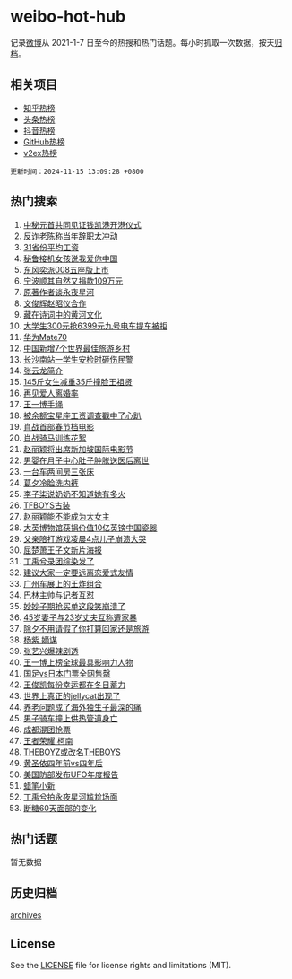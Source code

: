 # weibo-hot-hub

记录[微博](https://www.weibo.com)从 2021-1-7 日至今的热搜和热门话题。每小时抓取一次数据，按天[归档](archives)。

## 相关项目

- [知乎热榜](https://github.com/lonnyzhang423/zhihu-hot-hub)
- [头条热榜](https://github.com/lonnyzhang423/toutiao-hot-hub)
- [抖音热榜](https://github.com/lonnyzhang423/douyin-hot-hub)
- [GitHub热榜](https://github.com/lonnyzhang423/github-hot-hub)
- [v2ex热榜](https://github.com/lonnyzhang423/v2ex-hot-hub)


`更新时间：2024-11-15 13:09:28 +0800`

## 热门搜索

1. [中秘元首共同见证钱凯港开港仪式](https://m.weibo.cn/search?containerid=100103type%3D1%26t%3D10%26q%3D%23%E4%B8%AD%E7%A7%98%E5%85%83%E9%A6%96%E5%85%B1%E5%90%8C%E8%A7%81%E8%AF%81%E9%92%B1%E5%87%AF%E6%B8%AF%E5%BC%80%E6%B8%AF%E4%BB%AA%E5%BC%8F%23&stream_entry_id=51&isnewpage=1&extparam=seat%3D1%26filter_type%3Drealtimehot%26stream_entry_id%3D51%26pos%3D0%26dgr%3D0%26cate%3D10103%26c_type%3D51%26q%3D%2523%25E4%25B8%25AD%25E7%25A7%2598%25E5%2585%2583%25E9%25A6%2596%25E5%2585%25B1%25E5%2590%258C%25E8%25A7%2581%25E8%25AF%2581%25E9%2592%25B1%25E5%2587%25AF%25E6%25B8%25AF%25E5%25BC%2580%25E6%25B8%25AF%25E4%25BB%25AA%25E5%25BC%258F%2523%26display_time%3D1731647367%26pre_seqid%3D17316473671920363816151)
1. [反诈老陈称当年辞职太冲动](https://m.weibo.cn/search?containerid=100103type%3D1%26t%3D10%26q%3D%23%E5%8F%8D%E8%AF%88%E8%80%81%E9%99%88%E7%A7%B0%E5%BD%93%E5%B9%B4%E8%BE%9E%E8%81%8C%E5%A4%AA%E5%86%B2%E5%8A%A8%23&stream_entry_id=31&isnewpage=1&extparam=seat%3D1%26realpos%3D1%26c_type%3D31%26cate%3D5001%26flag%3D1%26band_rank%3D1%26stream_entry_id%3D31%26pos%3D0%26lcate%3D5001%26q%3D%2523%25E5%258F%258D%25E8%25AF%2588%25E8%2580%2581%25E9%2599%2588%25E7%25A7%25B0%25E5%25BD%2593%25E5%25B9%25B4%25E8%25BE%259E%25E8%2581%258C%25E5%25A4%25AA%25E5%2586%25B2%25E5%258A%25A8%2523%26filter_type%3Drealtimehot%26dgr%3D0%26display_time%3D1731647367%26pre_seqid%3D17316473671920363816151)
1. [31省份平均工资](https://m.weibo.cn/search?containerid=100103type%3D1%26t%3D10%26q%3D%2331%E7%9C%81%E4%BB%BD%E5%B9%B3%E5%9D%87%E5%B7%A5%E8%B5%84%23&stream_entry_id=31&isnewpage=1&extparam=seat%3D1%26realpos%3D2%26c_type%3D31%26cate%3D5001%26flag%3D0%26band_rank%3D2%26stream_entry_id%3D31%26pos%3D1%26lcate%3D5001%26q%3D%252331%25E7%259C%2581%25E4%25BB%25BD%25E5%25B9%25B3%25E5%259D%2587%25E5%25B7%25A5%25E8%25B5%2584%2523%26filter_type%3Drealtimehot%26dgr%3D0%26display_time%3D1731647367%26pre_seqid%3D17316473671920363816151)
1. [秘鲁接机女孩说我爱你中国](https://m.weibo.cn/search?containerid=100103type%3D1%26t%3D10%26q%3D%23%E7%A7%98%E9%B2%81%E6%8E%A5%E6%9C%BA%E5%A5%B3%E5%AD%A9%E8%AF%B4%E6%88%91%E7%88%B1%E4%BD%A0%E4%B8%AD%E5%9B%BD%23&stream_entry_id=31&isnewpage=1&extparam=seat%3D1%26realpos%3D3%26c_type%3D31%26cate%3D5001%26flag%3D0%26band_rank%3D3%26stream_entry_id%3D31%26pos%3D2%26lcate%3D5001%26q%3D%2523%25E7%25A7%2598%25E9%25B2%2581%25E6%258E%25A5%25E6%259C%25BA%25E5%25A5%25B3%25E5%25AD%25A9%25E8%25AF%25B4%25E6%2588%2591%25E7%2588%25B1%25E4%25BD%25A0%25E4%25B8%25AD%25E5%259B%25BD%2523%26filter_type%3Drealtimehot%26dgr%3D0%26display_time%3D1731647367%26pre_seqid%3D17316473671920363816151)
1. [东风奕派008五座版上市](https://m.weibo.cn/search?containerid=100103type%3D1%26t%3D10%26q%3D%23%E4%B8%9C%E9%A3%8E%E5%A5%95%E6%B4%BE008%E4%BA%94%E5%BA%A7%E7%89%88%E4%B8%8A%E5%B8%82%23&stream_entry_id=31&isnewpage=1&extparam=seat%3D1%26filter_type%3Drealtimehot%26c_type%3D31%26topic_ad%3D1%26cate%3D5001%26q%3D%2523%25E4%25B8%259C%25E9%25A3%258E%25E5%25A5%2595%25E6%25B4%25BE008%25E4%25BA%2594%25E5%25BA%25A7%25E7%2589%2588%25E4%25B8%258A%25E5%25B8%2582%2523%26band_rank%3D4%26stream_entry_id%3D31%26adid%3D264153%26lcate%3D5001%26is_ad_pos%3D1%26pos%3D3%26dgr%3D0%26display_time%3D1731647367%26pre_seqid%3D17316473671920363816151)
1. [宁波顺其自然又捐款109万元](https://m.weibo.cn/search?containerid=100103type%3D1%26t%3D10%26q%3D%23%E5%AE%81%E6%B3%A2%E9%A1%BA%E5%85%B6%E8%87%AA%E7%84%B6%E5%8F%88%E6%8D%90%E6%AC%BE109%E4%B8%87%E5%85%83%23&stream_entry_id=31&isnewpage=1&extparam=seat%3D1%26realpos%3D4%26c_type%3D31%26cate%3D5001%26flag%3D32768%26band_rank%3D4%26stream_entry_id%3D31%26pos%3D4%26lcate%3D5001%26q%3D%2523%25E5%25AE%2581%25E6%25B3%25A2%25E9%25A1%25BA%25E5%2585%25B6%25E8%2587%25AA%25E7%2584%25B6%25E5%258F%2588%25E6%258D%2590%25E6%25AC%25BE109%25E4%25B8%2587%25E5%2585%2583%2523%26filter_type%3Drealtimehot%26dgr%3D0%26display_time%3D1731647367%26pre_seqid%3D17316473671920363816151)
1. [原著作者谈永夜星河](https://m.weibo.cn/search?containerid=100103type%3D1%26t%3D10%26q%3D%23%E5%8E%9F%E8%91%97%E4%BD%9C%E8%80%85%E8%B0%88%E6%B0%B8%E5%A4%9C%E6%98%9F%E6%B2%B3%23&stream_entry_id=31&isnewpage=1&extparam=seat%3D1%26realpos%3D5%26c_type%3D31%26cate%3D5001%26flag%3D1%26band_rank%3D5%26stream_entry_id%3D31%26pos%3D5%26lcate%3D5001%26q%3D%2523%25E5%258E%259F%25E8%2591%2597%25E4%25BD%259C%25E8%2580%2585%25E8%25B0%2588%25E6%25B0%25B8%25E5%25A4%259C%25E6%2598%259F%25E6%25B2%25B3%2523%26filter_type%3Drealtimehot%26dgr%3D0%26display_time%3D1731647367%26pre_seqid%3D17316473671920363816151)
1. [文俊辉赵昭仪合作](https://m.weibo.cn/search?containerid=100103type%3D1%26t%3D10%26q%3D%23%E6%96%87%E4%BF%8A%E8%BE%89%E8%B5%B5%E6%98%AD%E4%BB%AA%E5%90%88%E4%BD%9C%23&stream_entry_id=31&isnewpage=1&extparam=seat%3D1%26realpos%3D6%26c_type%3D31%26cate%3D5001%26flag%3D1%26band_rank%3D6%26stream_entry_id%3D31%26pos%3D6%26lcate%3D5001%26q%3D%2523%25E6%2596%2587%25E4%25BF%258A%25E8%25BE%2589%25E8%25B5%25B5%25E6%2598%25AD%25E4%25BB%25AA%25E5%2590%2588%25E4%25BD%259C%2523%26filter_type%3Drealtimehot%26dgr%3D0%26display_time%3D1731647367%26pre_seqid%3D17316473671920363816151)
1. [藏在诗词中的黄河文化](https://m.weibo.cn/search?containerid=100103type%3D1%26t%3D10%26q%3D%23%E8%97%8F%E5%9C%A8%E8%AF%97%E8%AF%8D%E4%B8%AD%E7%9A%84%E9%BB%84%E6%B2%B3%E6%96%87%E5%8C%96%23&stream_entry_id=31&isnewpage=1&extparam=seat%3D1%26filter_type%3Drealtimehot%26c_type%3D31%26topic_ad%3D1%26cate%3D5001%26q%3D%2523%25E8%2597%258F%25E5%259C%25A8%25E8%25AF%2597%25E8%25AF%258D%25E4%25B8%25AD%25E7%259A%2584%25E9%25BB%2584%25E6%25B2%25B3%25E6%2596%2587%25E5%258C%2596%2523%26band_rank%3D7%26stream_entry_id%3D31%26adid%3D264278%26lcate%3D5001%26is_ad_pos%3D1%26pos%3D7%26dgr%3D0%26display_time%3D1731647367%26pre_seqid%3D17316473671920363816151)
1. [大学生300元抢6399元九号电车提车被拒](https://m.weibo.cn/search?containerid=100103type%3D1%26t%3D10%26q%3D%23%E5%A4%A7%E5%AD%A6%E7%94%9F300%E5%85%83%E6%8A%A26399%E5%85%83%E4%B9%9D%E5%8F%B7%E7%94%B5%E8%BD%A6%E6%8F%90%E8%BD%A6%E8%A2%AB%E6%8B%92%23&stream_entry_id=31&isnewpage=1&extparam=seat%3D1%26realpos%3D7%26c_type%3D31%26cate%3D5001%26flag%3D0%26band_rank%3D7%26stream_entry_id%3D31%26pos%3D8%26lcate%3D5001%26q%3D%2523%25E5%25A4%25A7%25E5%25AD%25A6%25E7%2594%259F300%25E5%2585%2583%25E6%258A%25A26399%25E5%2585%2583%25E4%25B9%259D%25E5%258F%25B7%25E7%2594%25B5%25E8%25BD%25A6%25E6%258F%2590%25E8%25BD%25A6%25E8%25A2%25AB%25E6%258B%2592%2523%26filter_type%3Drealtimehot%26dgr%3D0%26display_time%3D1731647367%26pre_seqid%3D17316473671920363816151)
1. [华为Mate70](https://m.weibo.cn/search?containerid=100103type%3D1%26t%3D10%26q%3D%E5%8D%8E%E4%B8%BAMate70&stream_entry_id=31&isnewpage=1&extparam=seat%3D1%26realpos%3D8%26c_type%3D31%26cate%3D5001%26flag%3D1%26band_rank%3D8%26stream_entry_id%3D31%26pos%3D9%26lcate%3D5001%26q%3D%25E5%258D%258E%25E4%25B8%25BAMate70%26filter_type%3Drealtimehot%26dgr%3D0%26display_time%3D1731647367%26pre_seqid%3D17316473671920363816151)
1. [中国新增7个世界最佳旅游乡村](https://m.weibo.cn/search?containerid=100103type%3D1%26t%3D10%26q%3D%23%E4%B8%AD%E5%9B%BD%E6%96%B0%E5%A2%9E7%E4%B8%AA%E4%B8%96%E7%95%8C%E6%9C%80%E4%BD%B3%E6%97%85%E6%B8%B8%E4%B9%A1%E6%9D%91%23&stream_entry_id=31&isnewpage=1&extparam=seat%3D1%26realpos%3D9%26c_type%3D31%26cate%3D5001%26flag%3D0%26band_rank%3D9%26stream_entry_id%3D31%26pos%3D10%26lcate%3D5001%26q%3D%2523%25E4%25B8%25AD%25E5%259B%25BD%25E6%2596%25B0%25E5%25A2%259E7%25E4%25B8%25AA%25E4%25B8%2596%25E7%2595%258C%25E6%259C%2580%25E4%25BD%25B3%25E6%2597%2585%25E6%25B8%25B8%25E4%25B9%25A1%25E6%259D%2591%2523%26filter_type%3Drealtimehot%26dgr%3D0%26display_time%3D1731647367%26pre_seqid%3D17316473671920363816151)
1. [长沙南站一学生安检时砸伤民警](https://m.weibo.cn/search?containerid=100103type%3D1%26t%3D10%26q%3D%23%E9%95%BF%E6%B2%99%E5%8D%97%E7%AB%99%E4%B8%80%E5%AD%A6%E7%94%9F%E5%AE%89%E6%A3%80%E6%97%B6%E7%A0%B8%E4%BC%A4%E6%B0%91%E8%AD%A6%23&stream_entry_id=31&isnewpage=1&extparam=seat%3D1%26realpos%3D10%26c_type%3D31%26cate%3D5001%26flag%3D1%26band_rank%3D10%26stream_entry_id%3D31%26pos%3D11%26lcate%3D5001%26q%3D%2523%25E9%2595%25BF%25E6%25B2%2599%25E5%258D%2597%25E7%25AB%2599%25E4%25B8%2580%25E5%25AD%25A6%25E7%2594%259F%25E5%25AE%2589%25E6%25A3%2580%25E6%2597%25B6%25E7%25A0%25B8%25E4%25BC%25A4%25E6%25B0%2591%25E8%25AD%25A6%2523%26filter_type%3Drealtimehot%26dgr%3D0%26display_time%3D1731647367%26pre_seqid%3D17316473671920363816151)
1. [张云龙简介](https://m.weibo.cn/search?containerid=100103type%3D1%26t%3D10%26q%3D%23%E5%BC%A0%E4%BA%91%E9%BE%99%E7%AE%80%E4%BB%8B%23&stream_entry_id=31&isnewpage=1&extparam=seat%3D1%26realpos%3D11%26c_type%3D31%26cate%3D5001%26flag%3D1%26band_rank%3D11%26stream_entry_id%3D31%26pos%3D12%26lcate%3D5001%26q%3D%2523%25E5%25BC%25A0%25E4%25BA%2591%25E9%25BE%2599%25E7%25AE%2580%25E4%25BB%258B%2523%26filter_type%3Drealtimehot%26dgr%3D0%26display_time%3D1731647367%26pre_seqid%3D17316473671920363816151)
1. [145斤女生减重35斤撞脸王祖贤](https://m.weibo.cn/search?containerid=100103type%3D1%26t%3D10%26q%3D%23145%E6%96%A4%E5%A5%B3%E7%94%9F%E5%87%8F%E9%87%8D35%E6%96%A4%E6%92%9E%E8%84%B8%E7%8E%8B%E7%A5%96%E8%B4%A4%23&stream_entry_id=31&isnewpage=1&extparam=seat%3D1%26realpos%3D12%26c_type%3D31%26cate%3D5001%26flag%3D2%26band_rank%3D12%26stream_entry_id%3D31%26pos%3D13%26lcate%3D5001%26q%3D%2523145%25E6%2596%25A4%25E5%25A5%25B3%25E7%2594%259F%25E5%2587%258F%25E9%2587%258D35%25E6%2596%25A4%25E6%2592%259E%25E8%2584%25B8%25E7%258E%258B%25E7%25A5%2596%25E8%25B4%25A4%2523%26filter_type%3Drealtimehot%26dgr%3D0%26display_time%3D1731647367%26pre_seqid%3D17316473671920363816151)
1. [再见爱人离婚率](https://m.weibo.cn/search?containerid=100103type%3D1%26t%3D10%26q%3D%23%E5%86%8D%E8%A7%81%E7%88%B1%E4%BA%BA%E7%A6%BB%E5%A9%9A%E7%8E%87%23&stream_entry_id=31&isnewpage=1&extparam=seat%3D1%26realpos%3D13%26c_type%3D31%26cate%3D5001%26flag%3D1%26band_rank%3D13%26stream_entry_id%3D31%26pos%3D14%26lcate%3D5001%26q%3D%2523%25E5%2586%258D%25E8%25A7%2581%25E7%2588%25B1%25E4%25BA%25BA%25E7%25A6%25BB%25E5%25A9%259A%25E7%258E%2587%2523%26filter_type%3Drealtimehot%26dgr%3D0%26display_time%3D1731647367%26pre_seqid%3D17316473671920363816151)
1. [王一博手绳](https://m.weibo.cn/search?containerid=100103type%3D1%26t%3D10%26q%3D%E7%8E%8B%E4%B8%80%E5%8D%9A%E6%89%8B%E7%BB%B3&stream_entry_id=31&isnewpage=1&extparam=seat%3D1%26realpos%3D14%26c_type%3D31%26cate%3D5001%26flag%3D1%26band_rank%3D14%26stream_entry_id%3D31%26pos%3D15%26lcate%3D5001%26q%3D%25E7%258E%258B%25E4%25B8%2580%25E5%258D%259A%25E6%2589%258B%25E7%25BB%25B3%26filter_type%3Drealtimehot%26dgr%3D0%26display_time%3D1731647367%26pre_seqid%3D17316473671920363816151)
1. [被余额宝星座工资调查戳中了心趴](https://m.weibo.cn/search?containerid=100103type%3D1%26t%3D10%26q%3D%23%E8%A2%AB%E4%BD%99%E9%A2%9D%E5%AE%9D%E6%98%9F%E5%BA%A7%E5%B7%A5%E8%B5%84%E8%B0%83%E6%9F%A5%E6%88%B3%E4%B8%AD%E4%BA%86%E5%BF%83%E8%B6%B4%23&stream_entry_id=31&isnewpage=1&extparam=seat%3D1%26realpos%3D15%26c_type%3D31%26cate%3D5001%26flag%3D0%26dgr%3D0%26stream_entry_id%3D31%26adid%3D264368%26filter_type%3Drealtimehot%26pos%3D16%26q%3D%2523%25E8%25A2%25AB%25E4%25BD%2599%25E9%25A2%259D%25E5%25AE%259D%25E6%2598%259F%25E5%25BA%25A7%25E5%25B7%25A5%25E8%25B5%2584%25E8%25B0%2583%25E6%259F%25A5%25E6%2588%25B3%25E4%25B8%25AD%25E4%25BA%2586%25E5%25BF%2583%25E8%25B6%25B4%2523%26lcate%3D5001%26band_rank%3D15%26display_time%3D1731647367%26pre_seqid%3D17316473671920363816151)
1. [肖战首部春节档电影](https://m.weibo.cn/search?containerid=100103type%3D1%26t%3D10%26q%3D%23%E8%82%96%E6%88%98%E9%A6%96%E9%83%A8%E6%98%A5%E8%8A%82%E6%A1%A3%E7%94%B5%E5%BD%B1%23&stream_entry_id=31&isnewpage=1&extparam=seat%3D1%26realpos%3D16%26c_type%3D31%26cate%3D5001%26flag%3D0%26band_rank%3D16%26stream_entry_id%3D31%26pos%3D17%26lcate%3D5001%26q%3D%2523%25E8%2582%2596%25E6%2588%2598%25E9%25A6%2596%25E9%2583%25A8%25E6%2598%25A5%25E8%258A%2582%25E6%25A1%25A3%25E7%2594%25B5%25E5%25BD%25B1%2523%26filter_type%3Drealtimehot%26dgr%3D0%26display_time%3D1731647367%26pre_seqid%3D17316473671920363816151)
1. [肖战骑马训练花絮](https://m.weibo.cn/search?containerid=100103type%3D1%26t%3D10%26q%3D%23%E8%82%96%E6%88%98%E9%AA%91%E9%A9%AC%E8%AE%AD%E7%BB%83%E8%8A%B1%E7%B5%AE%23&stream_entry_id=31&isnewpage=1&extparam=seat%3D1%26realpos%3D17%26c_type%3D31%26cate%3D5001%26flag%3D1%26band_rank%3D17%26stream_entry_id%3D31%26pos%3D18%26lcate%3D5001%26q%3D%2523%25E8%2582%2596%25E6%2588%2598%25E9%25AA%2591%25E9%25A9%25AC%25E8%25AE%25AD%25E7%25BB%2583%25E8%258A%25B1%25E7%25B5%25AE%2523%26filter_type%3Drealtimehot%26dgr%3D0%26display_time%3D1731647367%26pre_seqid%3D17316473671920363816151)
1. [赵丽颖将出席新加坡国际电影节](https://m.weibo.cn/search?containerid=100103type%3D1%26t%3D10%26q%3D%23%E8%B5%B5%E4%B8%BD%E9%A2%96%E5%B0%86%E5%87%BA%E5%B8%AD%E6%96%B0%E5%8A%A0%E5%9D%A1%E5%9B%BD%E9%99%85%E7%94%B5%E5%BD%B1%E8%8A%82%23&stream_entry_id=31&isnewpage=1&extparam=seat%3D1%26realpos%3D18%26c_type%3D31%26cate%3D5001%26flag%3D1%26band_rank%3D18%26stream_entry_id%3D31%26pos%3D19%26lcate%3D5001%26q%3D%2523%25E8%25B5%25B5%25E4%25B8%25BD%25E9%25A2%2596%25E5%25B0%2586%25E5%2587%25BA%25E5%25B8%25AD%25E6%2596%25B0%25E5%258A%25A0%25E5%259D%25A1%25E5%259B%25BD%25E9%2599%2585%25E7%2594%25B5%25E5%25BD%25B1%25E8%258A%2582%2523%26filter_type%3Drealtimehot%26dgr%3D0%26display_time%3D1731647367%26pre_seqid%3D17316473671920363816151)
1. [男婴在月子中心肚子肿胀送医后离世](https://m.weibo.cn/search?containerid=100103type%3D1%26t%3D10%26q%3D%23%E7%94%B7%E5%A9%B4%E5%9C%A8%E6%9C%88%E5%AD%90%E4%B8%AD%E5%BF%83%E8%82%9A%E5%AD%90%E8%82%BF%E8%83%80%E9%80%81%E5%8C%BB%E5%90%8E%E7%A6%BB%E4%B8%96%23&stream_entry_id=31&isnewpage=1&extparam=seat%3D1%26realpos%3D19%26c_type%3D31%26cate%3D5001%26flag%3D2%26band_rank%3D19%26stream_entry_id%3D31%26pos%3D20%26lcate%3D5001%26q%3D%2523%25E7%2594%25B7%25E5%25A9%25B4%25E5%259C%25A8%25E6%259C%2588%25E5%25AD%2590%25E4%25B8%25AD%25E5%25BF%2583%25E8%2582%259A%25E5%25AD%2590%25E8%2582%25BF%25E8%2583%2580%25E9%2580%2581%25E5%258C%25BB%25E5%2590%258E%25E7%25A6%25BB%25E4%25B8%2596%2523%26filter_type%3Drealtimehot%26dgr%3D0%26display_time%3D1731647367%26pre_seqid%3D17316473671920363816151)
1. [一台车两间房三张床](https://m.weibo.cn/search?containerid=100103type%3D1%26t%3D10%26q%3D%23%E4%B8%80%E5%8F%B0%E8%BD%A6%E4%B8%A4%E9%97%B4%E6%88%BF%E4%B8%89%E5%BC%A0%E5%BA%8A%23&stream_entry_id=31&isnewpage=1&extparam=seat%3D1%26realpos%3D20%26c_type%3D31%26cate%3D5001%26flag%3D0%26dgr%3D0%26stream_entry_id%3D31%26adid%3D264203%26filter_type%3Drealtimehot%26pos%3D21%26q%3D%2523%25E4%25B8%2580%25E5%258F%25B0%25E8%25BD%25A6%25E4%25B8%25A4%25E9%2597%25B4%25E6%2588%25BF%25E4%25B8%2589%25E5%25BC%25A0%25E5%25BA%258A%2523%26lcate%3D5001%26band_rank%3D20%26display_time%3D1731647367%26pre_seqid%3D17316473671920363816151)
1. [葛夕冷脸洗内裤](https://m.weibo.cn/search?containerid=100103type%3D1%26t%3D10%26q%3D%23%E8%91%9B%E5%A4%95%E5%86%B7%E8%84%B8%E6%B4%97%E5%86%85%E8%A3%A4%23&stream_entry_id=31&isnewpage=1&extparam=seat%3D1%26realpos%3D21%26c_type%3D31%26cate%3D5001%26flag%3D1%26band_rank%3D21%26stream_entry_id%3D31%26pos%3D22%26lcate%3D5001%26q%3D%2523%25E8%2591%259B%25E5%25A4%2595%25E5%2586%25B7%25E8%2584%25B8%25E6%25B4%2597%25E5%2586%2585%25E8%25A3%25A4%2523%26filter_type%3Drealtimehot%26dgr%3D0%26display_time%3D1731647367%26pre_seqid%3D17316473671920363816151)
1. [李子柒说奶奶不知道她有多火](https://m.weibo.cn/search?containerid=100103type%3D1%26t%3D10%26q%3D%23%E6%9D%8E%E5%AD%90%E6%9F%92%E8%AF%B4%E5%A5%B6%E5%A5%B6%E4%B8%8D%E7%9F%A5%E9%81%93%E5%A5%B9%E6%9C%89%E5%A4%9A%E7%81%AB%23&stream_entry_id=31&isnewpage=1&extparam=seat%3D1%26realpos%3D22%26c_type%3D31%26cate%3D5001%26flag%3D2%26band_rank%3D22%26stream_entry_id%3D31%26pos%3D23%26lcate%3D5001%26q%3D%2523%25E6%259D%258E%25E5%25AD%2590%25E6%259F%2592%25E8%25AF%25B4%25E5%25A5%25B6%25E5%25A5%25B6%25E4%25B8%258D%25E7%259F%25A5%25E9%2581%2593%25E5%25A5%25B9%25E6%259C%2589%25E5%25A4%259A%25E7%2581%25AB%2523%26filter_type%3Drealtimehot%26dgr%3D0%26display_time%3D1731647367%26pre_seqid%3D17316473671920363816151)
1. [TFBOYS古装](https://m.weibo.cn/search?containerid=100103type%3D1%26t%3D10%26q%3DTFBOYS%E5%8F%A4%E8%A3%85&stream_entry_id=31&isnewpage=1&extparam=seat%3D1%26realpos%3D23%26c_type%3D31%26cate%3D5001%26flag%3D0%26band_rank%3D23%26stream_entry_id%3D31%26pos%3D24%26lcate%3D5001%26q%3DTFBOYS%25E5%258F%25A4%25E8%25A3%2585%26filter_type%3Drealtimehot%26dgr%3D0%26display_time%3D1731647367%26pre_seqid%3D17316473671920363816151)
1. [赵丽颖能不能成为大女主](https://m.weibo.cn/search?containerid=100103type%3D1%26t%3D10%26q%3D%23%E8%B5%B5%E4%B8%BD%E9%A2%96%E8%83%BD%E4%B8%8D%E8%83%BD%E6%88%90%E4%B8%BA%E5%A4%A7%E5%A5%B3%E4%B8%BB%23&stream_entry_id=31&isnewpage=1&extparam=seat%3D1%26realpos%3D24%26c_type%3D31%26cate%3D5001%26flag%3D1%26band_rank%3D24%26stream_entry_id%3D31%26pos%3D25%26lcate%3D5001%26q%3D%2523%25E8%25B5%25B5%25E4%25B8%25BD%25E9%25A2%2596%25E8%2583%25BD%25E4%25B8%258D%25E8%2583%25BD%25E6%2588%2590%25E4%25B8%25BA%25E5%25A4%25A7%25E5%25A5%25B3%25E4%25B8%25BB%2523%26filter_type%3Drealtimehot%26dgr%3D0%26display_time%3D1731647367%26pre_seqid%3D17316473671920363816151)
1. [大英博物馆获捐价值10亿英镑中国瓷器](https://m.weibo.cn/search?containerid=100103type%3D1%26t%3D10%26q%3D%23%E5%A4%A7%E8%8B%B1%E5%8D%9A%E7%89%A9%E9%A6%86%E8%8E%B7%E6%8D%90%E4%BB%B7%E5%80%BC10%E4%BA%BF%E8%8B%B1%E9%95%91%E4%B8%AD%E5%9B%BD%E7%93%B7%E5%99%A8%23&stream_entry_id=31&isnewpage=1&extparam=seat%3D1%26realpos%3D25%26c_type%3D31%26cate%3D5001%26flag%3D1%26band_rank%3D25%26stream_entry_id%3D31%26pos%3D26%26lcate%3D5001%26q%3D%2523%25E5%25A4%25A7%25E8%258B%25B1%25E5%258D%259A%25E7%2589%25A9%25E9%25A6%2586%25E8%258E%25B7%25E6%258D%2590%25E4%25BB%25B7%25E5%2580%25BC10%25E4%25BA%25BF%25E8%258B%25B1%25E9%2595%2591%25E4%25B8%25AD%25E5%259B%25BD%25E7%2593%25B7%25E5%2599%25A8%2523%26filter_type%3Drealtimehot%26dgr%3D0%26display_time%3D1731647367%26pre_seqid%3D17316473671920363816151)
1. [父亲陪打游戏凌晨4点儿子崩溃大哭](https://m.weibo.cn/search?containerid=100103type%3D1%26t%3D10%26q%3D%23%E7%88%B6%E4%BA%B2%E9%99%AA%E6%89%93%E6%B8%B8%E6%88%8F%E5%87%8C%E6%99%A84%E7%82%B9%E5%84%BF%E5%AD%90%E5%B4%A9%E6%BA%83%E5%A4%A7%E5%93%AD%23&stream_entry_id=31&isnewpage=1&extparam=seat%3D1%26realpos%3D26%26c_type%3D31%26cate%3D5001%26flag%3D0%26band_rank%3D26%26stream_entry_id%3D31%26pos%3D27%26lcate%3D5001%26q%3D%2523%25E7%2588%25B6%25E4%25BA%25B2%25E9%2599%25AA%25E6%2589%2593%25E6%25B8%25B8%25E6%2588%258F%25E5%2587%258C%25E6%2599%25A84%25E7%2582%25B9%25E5%2584%25BF%25E5%25AD%2590%25E5%25B4%25A9%25E6%25BA%2583%25E5%25A4%25A7%25E5%2593%25AD%2523%26filter_type%3Drealtimehot%26dgr%3D0%26display_time%3D1731647367%26pre_seqid%3D17316473671920363816151)
1. [屈楚萧王子文新片海报](https://m.weibo.cn/search?containerid=100103type%3D1%26t%3D10%26q%3D%23%E5%B1%88%E6%A5%9A%E8%90%A7%E7%8E%8B%E5%AD%90%E6%96%87%E6%96%B0%E7%89%87%E6%B5%B7%E6%8A%A5%23&stream_entry_id=31&isnewpage=1&extparam=seat%3D1%26realpos%3D27%26c_type%3D31%26cate%3D5001%26flag%3D1%26band_rank%3D27%26stream_entry_id%3D31%26pos%3D28%26lcate%3D5001%26q%3D%2523%25E5%25B1%2588%25E6%25A5%259A%25E8%2590%25A7%25E7%258E%258B%25E5%25AD%2590%25E6%2596%2587%25E6%2596%25B0%25E7%2589%2587%25E6%25B5%25B7%25E6%258A%25A5%2523%26filter_type%3Drealtimehot%26dgr%3D0%26display_time%3D1731647367%26pre_seqid%3D17316473671920363816151)
1. [丁禹兮录团综染发了](https://m.weibo.cn/search?containerid=100103type%3D1%26t%3D10%26q%3D%23%E4%B8%81%E7%A6%B9%E5%85%AE%E5%BD%95%E5%9B%A2%E7%BB%BC%E6%9F%93%E5%8F%91%E4%BA%86%23&stream_entry_id=31&isnewpage=1&extparam=seat%3D1%26realpos%3D28%26c_type%3D31%26cate%3D5001%26flag%3D0%26band_rank%3D28%26stream_entry_id%3D31%26pos%3D29%26lcate%3D5001%26q%3D%2523%25E4%25B8%2581%25E7%25A6%25B9%25E5%2585%25AE%25E5%25BD%2595%25E5%259B%25A2%25E7%25BB%25BC%25E6%259F%2593%25E5%258F%2591%25E4%25BA%2586%2523%26filter_type%3Drealtimehot%26dgr%3D0%26display_time%3D1731647367%26pre_seqid%3D17316473671920363816151)
1. [建议大家一定要远离恋爱式友情](https://m.weibo.cn/search?containerid=100103type%3D1%26t%3D10%26q%3D%23%E5%BB%BA%E8%AE%AE%E5%A4%A7%E5%AE%B6%E4%B8%80%E5%AE%9A%E8%A6%81%E8%BF%9C%E7%A6%BB%E6%81%8B%E7%88%B1%E5%BC%8F%E5%8F%8B%E6%83%85%23&stream_entry_id=31&isnewpage=1&extparam=seat%3D1%26realpos%3D29%26c_type%3D31%26cate%3D5001%26flag%3D0%26band_rank%3D29%26stream_entry_id%3D31%26pos%3D30%26lcate%3D5001%26q%3D%2523%25E5%25BB%25BA%25E8%25AE%25AE%25E5%25A4%25A7%25E5%25AE%25B6%25E4%25B8%2580%25E5%25AE%259A%25E8%25A6%2581%25E8%25BF%259C%25E7%25A6%25BB%25E6%2581%258B%25E7%2588%25B1%25E5%25BC%258F%25E5%258F%258B%25E6%2583%2585%2523%26filter_type%3Drealtimehot%26dgr%3D0%26display_time%3D1731647367%26pre_seqid%3D17316473671920363816151)
1. [广州车展上的王炸组合](https://m.weibo.cn/search?containerid=100103type%3D1%26t%3D10%26q%3D%23%E5%B9%BF%E5%B7%9E%E8%BD%A6%E5%B1%95%E4%B8%8A%E7%9A%84%E7%8E%8B%E7%82%B8%E7%BB%84%E5%90%88%23&stream_entry_id=31&isnewpage=1&extparam=seat%3D1%26realpos%3D30%26c_type%3D31%26cate%3D5001%26flag%3D0%26dgr%3D0%26stream_entry_id%3D31%26adid%3D264204%26filter_type%3Drealtimehot%26pos%3D31%26q%3D%2523%25E5%25B9%25BF%25E5%25B7%259E%25E8%25BD%25A6%25E5%25B1%2595%25E4%25B8%258A%25E7%259A%2584%25E7%258E%258B%25E7%2582%25B8%25E7%25BB%2584%25E5%2590%2588%2523%26lcate%3D5001%26band_rank%3D30%26display_time%3D1731647367%26pre_seqid%3D17316473671920363816151)
1. [巴林主帅与记者互怼](https://m.weibo.cn/search?containerid=100103type%3D1%26t%3D10%26q%3D%23%E5%B7%B4%E6%9E%97%E4%B8%BB%E5%B8%85%E4%B8%8E%E8%AE%B0%E8%80%85%E4%BA%92%E6%80%BC%23&stream_entry_id=31&isnewpage=1&extparam=seat%3D1%26realpos%3D31%26c_type%3D31%26cate%3D5001%26flag%3D1%26band_rank%3D31%26stream_entry_id%3D31%26pos%3D32%26lcate%3D5001%26q%3D%2523%25E5%25B7%25B4%25E6%259E%2597%25E4%25B8%25BB%25E5%25B8%2585%25E4%25B8%258E%25E8%25AE%25B0%25E8%2580%2585%25E4%25BA%2592%25E6%2580%25BC%2523%26filter_type%3Drealtimehot%26dgr%3D0%26display_time%3D1731647367%26pre_seqid%3D17316473671920363816151)
1. [妙妙子期抢买单这段笑崩溃了](https://m.weibo.cn/search?containerid=100103type%3D1%26t%3D10%26q%3D%E5%A6%99%E5%A6%99%E5%AD%90%E6%9C%9F%E6%8A%A2%E4%B9%B0%E5%8D%95%E8%BF%99%E6%AE%B5%E7%AC%91%E5%B4%A9%E6%BA%83%E4%BA%86&stream_entry_id=31&isnewpage=1&extparam=seat%3D1%26realpos%3D32%26c_type%3D31%26cate%3D5001%26flag%3D1%26band_rank%3D32%26stream_entry_id%3D31%26pos%3D33%26lcate%3D5001%26q%3D%25E5%25A6%2599%25E5%25A6%2599%25E5%25AD%2590%25E6%259C%259F%25E6%258A%25A2%25E4%25B9%25B0%25E5%258D%2595%25E8%25BF%2599%25E6%25AE%25B5%25E7%25AC%2591%25E5%25B4%25A9%25E6%25BA%2583%25E4%25BA%2586%26filter_type%3Drealtimehot%26dgr%3D0%26display_time%3D1731647367%26pre_seqid%3D17316473671920363816151)
1. [45岁妻子与23岁丈夫互称遭家暴](https://m.weibo.cn/search?containerid=100103type%3D1%26t%3D10%26q%3D%2345%E5%B2%81%E5%A6%BB%E5%AD%90%E4%B8%8E23%E5%B2%81%E4%B8%88%E5%A4%AB%E4%BA%92%E7%A7%B0%E9%81%AD%E5%AE%B6%E6%9A%B4%23&stream_entry_id=31&isnewpage=1&extparam=seat%3D1%26realpos%3D33%26c_type%3D31%26cate%3D5001%26flag%3D0%26band_rank%3D33%26stream_entry_id%3D31%26pos%3D34%26lcate%3D5001%26q%3D%252345%25E5%25B2%2581%25E5%25A6%25BB%25E5%25AD%2590%25E4%25B8%258E23%25E5%25B2%2581%25E4%25B8%2588%25E5%25A4%25AB%25E4%25BA%2592%25E7%25A7%25B0%25E9%2581%25AD%25E5%25AE%25B6%25E6%259A%25B4%2523%26filter_type%3Drealtimehot%26dgr%3D0%26display_time%3D1731647367%26pre_seqid%3D17316473671920363816151)
1. [除夕不用请假了你打算回家还是旅游](https://m.weibo.cn/search?containerid=100103type%3D1%26t%3D10%26q%3D%23%E9%99%A4%E5%A4%95%E4%B8%8D%E7%94%A8%E8%AF%B7%E5%81%87%E4%BA%86%E4%BD%A0%E6%89%93%E7%AE%97%E5%9B%9E%E5%AE%B6%E8%BF%98%E6%98%AF%E6%97%85%E6%B8%B8%23&stream_entry_id=31&isnewpage=1&extparam=seat%3D1%26realpos%3D34%26c_type%3D31%26cate%3D5001%26flag%3D0%26band_rank%3D34%26stream_entry_id%3D31%26pos%3D35%26lcate%3D5001%26q%3D%2523%25E9%2599%25A4%25E5%25A4%2595%25E4%25B8%258D%25E7%2594%25A8%25E8%25AF%25B7%25E5%2581%2587%25E4%25BA%2586%25E4%25BD%25A0%25E6%2589%2593%25E7%25AE%2597%25E5%259B%259E%25E5%25AE%25B6%25E8%25BF%2598%25E6%2598%25AF%25E6%2597%2585%25E6%25B8%25B8%2523%26filter_type%3Drealtimehot%26dgr%3D0%26display_time%3D1731647367%26pre_seqid%3D17316473671920363816151)
1. [杨紫 嫡谋](https://m.weibo.cn/search?containerid=100103type%3D1%26t%3D10%26q%3D%E6%9D%A8%E7%B4%AB+%E5%AB%A1%E8%B0%8B&stream_entry_id=31&isnewpage=1&extparam=seat%3D1%26realpos%3D35%26c_type%3D31%26cate%3D5001%26flag%3D1%26band_rank%3D35%26stream_entry_id%3D31%26pos%3D36%26lcate%3D5001%26q%3D%25E6%259D%25A8%25E7%25B4%25AB%2520%25E5%25AB%25A1%25E8%25B0%258B%26filter_type%3Drealtimehot%26dgr%3D0%26display_time%3D1731647367%26pre_seqid%3D17316473671920363816151)
1. [张艺兴爆辣剧透](https://m.weibo.cn/search?containerid=100103type%3D1%26t%3D10%26q%3D%23%E5%BC%A0%E8%89%BA%E5%85%B4%E7%88%86%E8%BE%A3%E5%89%A7%E9%80%8F%23&stream_entry_id=31&isnewpage=1&extparam=seat%3D1%26realpos%3D36%26c_type%3D31%26cate%3D5001%26flag%3D1%26band_rank%3D36%26stream_entry_id%3D31%26pos%3D37%26lcate%3D5001%26q%3D%2523%25E5%25BC%25A0%25E8%2589%25BA%25E5%2585%25B4%25E7%2588%2586%25E8%25BE%25A3%25E5%2589%25A7%25E9%2580%258F%2523%26filter_type%3Drealtimehot%26dgr%3D0%26display_time%3D1731647367%26pre_seqid%3D17316473671920363816151)
1. [王一博上榜全球最具影响力人物](https://m.weibo.cn/search?containerid=100103type%3D1%26t%3D10%26q%3D%23%E7%8E%8B%E4%B8%80%E5%8D%9A%E4%B8%8A%E6%A6%9C%E5%85%A8%E7%90%83%E6%9C%80%E5%85%B7%E5%BD%B1%E5%93%8D%E5%8A%9B%E4%BA%BA%E7%89%A9%23&stream_entry_id=31&isnewpage=1&extparam=seat%3D1%26realpos%3D37%26c_type%3D31%26cate%3D5001%26flag%3D1%26band_rank%3D37%26stream_entry_id%3D31%26pos%3D38%26lcate%3D5001%26q%3D%2523%25E7%258E%258B%25E4%25B8%2580%25E5%258D%259A%25E4%25B8%258A%25E6%25A6%259C%25E5%2585%25A8%25E7%2590%2583%25E6%259C%2580%25E5%2585%25B7%25E5%25BD%25B1%25E5%2593%258D%25E5%258A%259B%25E4%25BA%25BA%25E7%2589%25A9%2523%26filter_type%3Drealtimehot%26dgr%3D0%26display_time%3D1731647367%26pre_seqid%3D17316473671920363816151)
1. [国足vs日本门票全网售罄](https://m.weibo.cn/search?containerid=100103type%3D1%26t%3D10%26q%3D%23%E5%9B%BD%E8%B6%B3vs%E6%97%A5%E6%9C%AC%E9%97%A8%E7%A5%A8%E5%85%A8%E7%BD%91%E5%94%AE%E7%BD%84%23&stream_entry_id=31&isnewpage=1&extparam=seat%3D1%26realpos%3D38%26c_type%3D31%26cate%3D5001%26flag%3D1%26band_rank%3D38%26stream_entry_id%3D31%26pos%3D39%26lcate%3D5001%26q%3D%2523%25E5%259B%25BD%25E8%25B6%25B3vs%25E6%2597%25A5%25E6%259C%25AC%25E9%2597%25A8%25E7%25A5%25A8%25E5%2585%25A8%25E7%25BD%2591%25E5%2594%25AE%25E7%25BD%2584%2523%26filter_type%3Drealtimehot%26dgr%3D0%26display_time%3D1731647367%26pre_seqid%3D17316473671920363816151)
1. [王俊凯每份幸运都在冬日蓄力](https://m.weibo.cn/search?containerid=100103type%3D1%26t%3D10%26q%3D%23%E7%8E%8B%E4%BF%8A%E5%87%AF%E6%AF%8F%E4%BB%BD%E5%B9%B8%E8%BF%90%E9%83%BD%E5%9C%A8%E5%86%AC%E6%97%A5%E8%93%84%E5%8A%9B%23&stream_entry_id=31&isnewpage=1&extparam=seat%3D1%26realpos%3D39%26c_type%3D31%26cate%3D5001%26flag%3D0%26dgr%3D0%26stream_entry_id%3D31%26adid%3D264174%26filter_type%3Drealtimehot%26pos%3D40%26q%3D%2523%25E7%258E%258B%25E4%25BF%258A%25E5%2587%25AF%25E6%25AF%258F%25E4%25BB%25BD%25E5%25B9%25B8%25E8%25BF%2590%25E9%2583%25BD%25E5%259C%25A8%25E5%2586%25AC%25E6%2597%25A5%25E8%2593%2584%25E5%258A%259B%2523%26lcate%3D5001%26band_rank%3D39%26display_time%3D1731647367%26pre_seqid%3D17316473671920363816151)
1. [世界上真正的jellycat出现了](https://m.weibo.cn/search?containerid=100103type%3D1%26t%3D10%26q%3D%E4%B8%96%E7%95%8C%E4%B8%8A%E7%9C%9F%E6%AD%A3%E7%9A%84jellycat%E5%87%BA%E7%8E%B0%E4%BA%86&stream_entry_id=31&isnewpage=1&extparam=seat%3D1%26realpos%3D40%26c_type%3D31%26cate%3D5001%26flag%3D1%26band_rank%3D40%26stream_entry_id%3D31%26pos%3D41%26lcate%3D5001%26q%3D%25E4%25B8%2596%25E7%2595%258C%25E4%25B8%258A%25E7%259C%259F%25E6%25AD%25A3%25E7%259A%2584jellycat%25E5%2587%25BA%25E7%258E%25B0%25E4%25BA%2586%26filter_type%3Drealtimehot%26dgr%3D0%26display_time%3D1731647367%26pre_seqid%3D17316473671920363816151)
1. [养老问题成了海外独生子最深的痛](https://m.weibo.cn/search?containerid=100103type%3D1%26t%3D10%26q%3D%23%E5%85%BB%E8%80%81%E9%97%AE%E9%A2%98%E6%88%90%E4%BA%86%E6%B5%B7%E5%A4%96%E7%8B%AC%E7%94%9F%E5%AD%90%E6%9C%80%E6%B7%B1%E7%9A%84%E7%97%9B%23&stream_entry_id=31&isnewpage=1&extparam=seat%3D1%26realpos%3D41%26c_type%3D31%26cate%3D5001%26flag%3D1%26band_rank%3D41%26stream_entry_id%3D31%26pos%3D42%26lcate%3D5001%26q%3D%2523%25E5%2585%25BB%25E8%2580%2581%25E9%2597%25AE%25E9%25A2%2598%25E6%2588%2590%25E4%25BA%2586%25E6%25B5%25B7%25E5%25A4%2596%25E7%258B%25AC%25E7%2594%259F%25E5%25AD%2590%25E6%259C%2580%25E6%25B7%25B1%25E7%259A%2584%25E7%2597%259B%2523%26filter_type%3Drealtimehot%26dgr%3D0%26display_time%3D1731647367%26pre_seqid%3D17316473671920363816151)
1. [男子骑车撞上供热管道身亡](https://m.weibo.cn/search?containerid=100103type%3D1%26t%3D10%26q%3D%23%E7%94%B7%E5%AD%90%E9%AA%91%E8%BD%A6%E6%92%9E%E4%B8%8A%E4%BE%9B%E7%83%AD%E7%AE%A1%E9%81%93%E8%BA%AB%E4%BA%A1%23&stream_entry_id=31&isnewpage=1&extparam=seat%3D1%26realpos%3D42%26c_type%3D31%26cate%3D5001%26flag%3D0%26band_rank%3D42%26stream_entry_id%3D31%26pos%3D43%26lcate%3D5001%26q%3D%2523%25E7%2594%25B7%25E5%25AD%2590%25E9%25AA%2591%25E8%25BD%25A6%25E6%2592%259E%25E4%25B8%258A%25E4%25BE%259B%25E7%2583%25AD%25E7%25AE%25A1%25E9%2581%2593%25E8%25BA%25AB%25E4%25BA%25A1%2523%26filter_type%3Drealtimehot%26dgr%3D0%26display_time%3D1731647367%26pre_seqid%3D17316473671920363816151)
1. [成都混团抢票](https://m.weibo.cn/search?containerid=100103type%3D1%26t%3D10%26q%3D%E6%88%90%E9%83%BD%E6%B7%B7%E5%9B%A2%E6%8A%A2%E7%A5%A8&stream_entry_id=31&isnewpage=1&extparam=seat%3D1%26realpos%3D43%26c_type%3D31%26cate%3D5001%26flag%3D1%26band_rank%3D43%26stream_entry_id%3D31%26pos%3D44%26lcate%3D5001%26q%3D%25E6%2588%2590%25E9%2583%25BD%25E6%25B7%25B7%25E5%259B%25A2%25E6%258A%25A2%25E7%25A5%25A8%26filter_type%3Drealtimehot%26dgr%3D0%26display_time%3D1731647367%26pre_seqid%3D17316473671920363816151)
1. [王者荣耀 柯南](https://m.weibo.cn/search?containerid=100103type%3D1%26t%3D10%26q%3D%E7%8E%8B%E8%80%85%E8%8D%A3%E8%80%80+%E6%9F%AF%E5%8D%97&stream_entry_id=31&isnewpage=1&extparam=seat%3D1%26realpos%3D44%26c_type%3D31%26cate%3D5001%26flag%3D0%26band_rank%3D44%26stream_entry_id%3D31%26pos%3D45%26lcate%3D5001%26q%3D%25E7%258E%258B%25E8%2580%2585%25E8%258D%25A3%25E8%2580%2580%2520%25E6%259F%25AF%25E5%258D%2597%26filter_type%3Drealtimehot%26dgr%3D0%26display_time%3D1731647367%26pre_seqid%3D17316473671920363816151)
1. [THEBOYZ或改名THEBOYS](https://m.weibo.cn/search?containerid=100103type%3D1%26t%3D10%26q%3D%23THEBOYZ%E6%88%96%E6%94%B9%E5%90%8DTHEBOYS%23&stream_entry_id=31&isnewpage=1&extparam=seat%3D1%26realpos%3D45%26c_type%3D31%26cate%3D5001%26flag%3D1%26band_rank%3D45%26stream_entry_id%3D31%26pos%3D46%26lcate%3D5001%26q%3D%2523THEBOYZ%25E6%2588%2596%25E6%2594%25B9%25E5%2590%258DTHEBOYS%2523%26filter_type%3Drealtimehot%26dgr%3D0%26display_time%3D1731647367%26pre_seqid%3D17316473671920363816151)
1. [黄圣依四年前vs四年后](https://m.weibo.cn/search?containerid=100103type%3D1%26t%3D10%26q%3D%23%E9%BB%84%E5%9C%A3%E4%BE%9D%E5%9B%9B%E5%B9%B4%E5%89%8Dvs%E5%9B%9B%E5%B9%B4%E5%90%8E%23&stream_entry_id=31&isnewpage=1&extparam=seat%3D1%26realpos%3D46%26c_type%3D31%26cate%3D5001%26flag%3D0%26band_rank%3D46%26stream_entry_id%3D31%26pos%3D47%26lcate%3D5001%26q%3D%2523%25E9%25BB%2584%25E5%259C%25A3%25E4%25BE%259D%25E5%259B%259B%25E5%25B9%25B4%25E5%2589%258Dvs%25E5%259B%259B%25E5%25B9%25B4%25E5%2590%258E%2523%26filter_type%3Drealtimehot%26dgr%3D0%26display_time%3D1731647367%26pre_seqid%3D17316473671920363816151)
1. [美国防部发布UFO年度报告](https://m.weibo.cn/search?containerid=100103type%3D1%26t%3D10%26q%3D%23%E7%BE%8E%E5%9B%BD%E9%98%B2%E9%83%A8%E5%8F%91%E5%B8%83UFO%E5%B9%B4%E5%BA%A6%E6%8A%A5%E5%91%8A%23&stream_entry_id=31&isnewpage=1&extparam=seat%3D1%26realpos%3D47%26c_type%3D31%26cate%3D5001%26flag%3D1%26band_rank%3D47%26stream_entry_id%3D31%26pos%3D48%26lcate%3D5001%26q%3D%2523%25E7%25BE%258E%25E5%259B%25BD%25E9%2598%25B2%25E9%2583%25A8%25E5%258F%2591%25E5%25B8%2583UFO%25E5%25B9%25B4%25E5%25BA%25A6%25E6%258A%25A5%25E5%2591%258A%2523%26filter_type%3Drealtimehot%26dgr%3D0%26display_time%3D1731647367%26pre_seqid%3D17316473671920363816151)
1. [蜡笔小新](https://m.weibo.cn/search?containerid=100103type%3D1%26t%3D10%26q%3D%E8%9C%A1%E7%AC%94%E5%B0%8F%E6%96%B0&stream_entry_id=31&isnewpage=1&extparam=seat%3D1%26realpos%3D48%26c_type%3D31%26cate%3D5001%26flag%3D1%26band_rank%3D48%26stream_entry_id%3D31%26pos%3D49%26lcate%3D5001%26q%3D%25E8%259C%25A1%25E7%25AC%2594%25E5%25B0%258F%25E6%2596%25B0%26filter_type%3Drealtimehot%26dgr%3D0%26display_time%3D1731647367%26pre_seqid%3D17316473671920363816151)
1. [丁禹兮拍永夜星河尴尬场面](https://m.weibo.cn/search?containerid=100103type%3D1%26t%3D10%26q%3D%23%E4%B8%81%E7%A6%B9%E5%85%AE%E6%8B%8D%E6%B0%B8%E5%A4%9C%E6%98%9F%E6%B2%B3%E5%B0%B4%E5%B0%AC%E5%9C%BA%E9%9D%A2%23&stream_entry_id=31&isnewpage=1&extparam=seat%3D1%26realpos%3D49%26c_type%3D31%26cate%3D5001%26flag%3D1%26band_rank%3D49%26stream_entry_id%3D31%26pos%3D50%26lcate%3D5001%26q%3D%2523%25E4%25B8%2581%25E7%25A6%25B9%25E5%2585%25AE%25E6%258B%258D%25E6%25B0%25B8%25E5%25A4%259C%25E6%2598%259F%25E6%25B2%25B3%25E5%25B0%25B4%25E5%25B0%25AC%25E5%259C%25BA%25E9%259D%25A2%2523%26filter_type%3Drealtimehot%26dgr%3D0%26display_time%3D1731647367%26pre_seqid%3D17316473671920363816151)
1. [断糖60天面部的变化](https://m.weibo.cn/search?containerid=100103type%3D1%26t%3D10%26q%3D%E6%96%AD%E7%B3%9660%E5%A4%A9%E9%9D%A2%E9%83%A8%E7%9A%84%E5%8F%98%E5%8C%96&stream_entry_id=31&isnewpage=1&extparam=seat%3D1%26realpos%3D50%26c_type%3D31%26cate%3D5001%26flag%3D0%26band_rank%3D50%26stream_entry_id%3D31%26pos%3D51%26lcate%3D5001%26q%3D%25E6%2596%25AD%25E7%25B3%259660%25E5%25A4%25A9%25E9%259D%25A2%25E9%2583%25A8%25E7%259A%2584%25E5%258F%2598%25E5%258C%2596%26filter_type%3Drealtimehot%26dgr%3D0%26display_time%3D1731647367%26pre_seqid%3D17316473671920363816151)

## 热门话题

暂无数据

## 历史归档

[archives](archives)

## License

See the [LICENSE](LICENSE) file for license rights and limitations (MIT).
